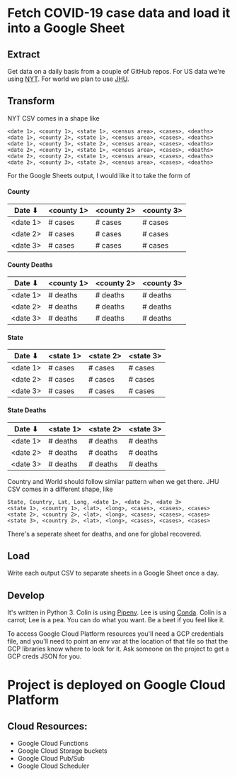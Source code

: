 # Fetch COVID-19 case data and load it into a Google Sheet
## Extract
Get data on a daily basis from a couple of GitHub repos. For US data we're using [NYT](https://raw.githubusercontent.com/nytimes/covid-19-data/master/us-counties.csv). For world we plan to use [JHU](https://raw.githubusercontent.com/CSSEGISandData/COVID-19/master/csse_covid_19_data/csse_covid_19_time_series/time_series_covid19_confirmed_global.csv).

## Transform
NYT CSV comes in a shape like
```
<date 1>, <county 1>, <state 1>, <census area>, <cases>, <deaths>
<date 1>, <county 2>, <state 1>, <census area>, <cases>, <deaths>
<date 1>, <county 3>, <state 2>, <census area>, <cases>, <deaths>
<date 2>, <county 1>, <state 1>, <census area>, <cases>, <deaths>
<date 2>, <county 2>, <state 1>, <census area>, <cases>, <deaths>
<date 2>, <county 3>, <state 2>, <census area>, <cases>, <deaths>
```

For the Google Sheets output, I would like it to take the form of

#### County
Date ⬇︎  | <county 1> | <county 2> | <county 3> |
---------|------------|------------|------------|
<date 1> | # cases    | # cases    | # cases    |
<date 2> | # cases    | # cases    | # cases    |
<date 3> | # cases    | # cases    | # cases    |

#### County Deaths
Date ⬇︎  | <county 1> | <county 2> | <county 3> |
---------|------------|------------|------------|
<date 1> | # deaths   | # deaths   | # deaths   |
<date 2> | # deaths   | # deaths   | # deaths   |
<date 3> | # deaths   | # deaths   | # deaths   |

#### State
Date ⬇︎  | <state 1>  | <state 2>  | <state 3>  |
---------|------------|------------|------------|
<date 1> | # cases    | # cases    | # cases    |
<date 2> | # cases    | # cases    | # cases    |
<date 3> | # cases    | # cases    | # cases    |

#### State Deaths
Date ⬇︎  | <state 1>  | <state 2>  | <state 3>  |
---------|------------|------------|------------|
<date 1> | # deaths   | # deaths   | # deaths   |
<date 2> | # deaths   | # deaths   | # deaths   |
<date 3> | # deaths   | # deaths   | # deaths   |

Country and World should follow similar pattern when we get there. JHU CSV comes in a different shape, like
```
State, Country, Lat, Long, <date 1>, <date 2>, <date 3>
<state 1>, <country 1>, <lat>, <long>, <cases>, <cases>, <cases>
<state 2>, <country 2>, <lat>, <long>, <cases>, <cases>, <cases>
<state 3>, <country 2>, <lat>, <long>, <cases>, <cases>, <cases>
```

There's a seperate sheet for deaths, and one for global recovered.

## Load
Write each output CSV to separate sheets in a Google Sheet once a day.

## Develop
It's written in Python 3. Colin is using [Pipenv](https://pipenv.pypa.io/en/latest/). Lee is using [Conda](https://docs.conda.io/en/late). Colin is a carrot; Lee is a pea. You can do what you want. Be a beet if you feel like it.

To access Google Cloud Platform resources you'll need a GCP credentials file, and you'll need to point an env var at the location of that file so that the GCP libraries know where to look for it. Ask someone on the project to get a GCP creds JSON for you.

# Project is deployed on Google Cloud Platform
## Cloud Resources:
- Google Cloud Functions
- Google Cloud Storage buckets
- Google Cloud Pub/Sub
- Google Cloud Scheduler
